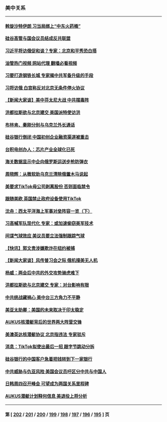 ### 美中关系
---
#### [斡旋沙特伊朗 习当局绑上“中东火药桶”](../../pages/nf1412576/n13952645.md?03181245) 
#### [硅谷高管与国会议员结成反共联盟](../../pages/nf1412576/n13952574.md?03181245) 
#### [习近平将访俄促和谈？专家：北京和平秀恐白搭](../../pages/nf1412576/n13952569.md?03181245) 
#### [油管热门视频 网站代理 翻墙必看视频](http://138.2.39.72:81/youtube.html?epic-marker?03181245)
#### [习要打造钢铁长城 专家揭中共军备升级的手段](../../pages/nf1412576/n13951822.md?03181245) 
#### [习将访俄 白宫称反对北京无条件停火协议](../../pages/nf1412576/n13952582.md?03181245) 
#### [【新闻大家谈】美中芬太尼大战 中共摆毒阵](../../pages/nf1412576/n13952480.md?03181245) 
#### [洪都拉斯欲与北京建交 美国派特使访洪](../../pages/nf1412576/n13952044.md?03181245) 
#### [布林肯、秦刚分别与乌克兰外长通话](../../pages/nf1412576/n13952005.md?03181245) 
#### [硅谷银行倒闭 中国初创企业融资渠道被重击](../../pages/nf1412576/n13951323.md?03181245) 
#### [台积电创办人：芯片产业全球化已死](../../pages/nf1412576/n13951841.md?03181245) 
#### [海关数据显示中企向俄罗斯运送步枪防弹衣](../../pages/nf1412576/n13951828.md?03181245) 
#### [周晓辉：从微软助乌克兰清除俄置木马说起](../../pages/nf1412576/n13951787.md?03181245) 
#### [美要求TikTok母公司剥离股份 否则面临禁令](../../pages/nf1412576/n13951610.md?03181245) 
#### [跟随美欧 英国禁止政府设备使用TikTok](../../pages/nf1412576/n13951675.md?03181245) 
#### [沈舟：西太平洋海上军事对垒阵容一览（下）](../../pages/nf1412576/n13951242.md?03181245) 
#### [习高喊军队现代化 专家：或加速偷窃美军技术](../../pages/nf1412576/n13950930.md?03181245) 
#### [间谍气球效应 美议员要立法强制跟踪气球](../../pages/nf1412576/n13950906.md?03181245) 
#### [【快讯】郭文贵涉嫌欺诈在纽约被捕](../../pages/nf1412576/n13950970.md?03181245) 
#### [【新闻大家谈】风传普习会之际 俄机撞美无人机](../../pages/nf1412576/n13950870.md?03181245) 
#### [杨威：两会后中共的外交攻势骑虎难下](../../pages/nf1412576/n13950428.md?03181245) 
#### [洪都拉斯欲与北京建交 专家：对台影响有限](../../pages/nf1412576/n13950556.md?03181245) 
#### [中共统战藏祸心 美中台三方角力不平静](../../pages/nf1412576/n13950156.md?03181245) 
#### [美亚太助卿：美国的未来取决于印太稳定](../../pages/nf1412576/n13950494.md?03181245) 
#### [AUKUS核潜艇背后的世界两大阵营交锋](../../pages/nf1412576/n13950184.md?03181245) 
#### [美澳英达核潜艇协议 北京指违法 专家驳斥](../../pages/nf1412576/n13950189.md?03181245) 
#### [消息：TikTok拟使出最后一招 跟字节跳动分拆](../../pages/nf1412576/n13950303.md?03181245) 
#### [硅谷银行的中国客户急着把钱转到下一家银行](../../pages/nf1412576/n13950236.md?03181245) 
#### [中共威胁与仇亚风险 美国会议员吁区分中共与中国人](../../pages/nf1412576/n13950237.md?03181245) 
#### [日韩周四召开峰会 可望成为两国关系里程碑](../../pages/nf1412576/n13949952.md?03181245) 
#### [AUKUS潜艇计划释何信息 美退役上将分析](../../pages/nf1412576/n13949885.md?03181245) 

---
#### 第 [ [202](./202.md?03181245) / [201](./201.md?03181245) / [200](./200.md?03181245) / [199](./199.md?03181245) / [198](./198.md?03181245) / [197](./197.md?03181245) / [196](./196.md?03181245) / [195](./195.md?03181245) ] 页
